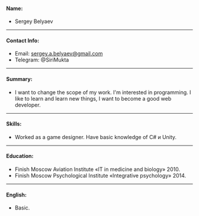    #### Name:
- Sergey Belyaev 
***
#### Contact Info:
- Email: sergey.a.belyaev@gmail.com 
- Telegram: @SiriMukta
***
#### Summary:
- I want to change the scope of my work. I'm interested in programming. I like to learn and learn new things, I want to become a good web developer. 
***
#### Skills:
- Worked as a game designer. Have basic knowledge of C# и Unity. 
***
#### Education:
 - Finish Moscow Aviation Institute «IT in medicine and biology» 2010. 
- Finish Moscow Psychological Institute «Integrative psychology» 2014.
***
#### English:
 - Basic. 